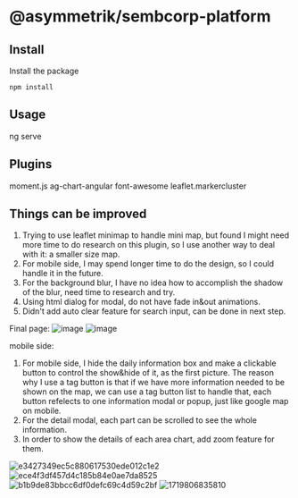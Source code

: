 # @asymmetrik/sembcorp-platform

## Install
Install the package
```
npm install
```

## Usage
ng serve

## Plugins
moment.js
ag-chart-angular
font-awesome
leaflet.markercluster


## Things can be improved
1. Trying to use leaflet minimap to handle mini map, but found I might need more time to do research on this plugin, so I use another way to deal with it: a smaller size map.
2. For mobile side, I may spend longer time to do the design, so I could handle it in the future.
3. For the background blur, I have no idea how to accomplish the shadow of the blur, need time to research and try.
4. Using html dialog for modal, do not have fade in&out animations.
5. Didn't add auto clear feature for search input, can be done in next step.

Final page:
![image](https://github.com/karlHuang123/dc-text-repo/assets/81177242/543f1435-c1a7-4295-9a74-1af6e584b87d)
![image](https://github.com/karlHuang123/dc-text-repo/assets/81177242/64cce606-def6-4db1-9fcc-77b1dcb6b00a)

mobile side:

1. For mobile side, I hide the daily information box and make a clickable button to control the show&hide of it, as the first picture. The reason why I use a tag button is that if we have more information needed to be shown on the map, we can use a tag button list to handle that, each button refelects to one information modal or popup, just like google map on mobile.
2. For the detail modal, each part can be scrolled to see the whole information.
3. In order to show the details of each area chart, add zoom feature for them.

![e3427349ec5c880617530ede012c1e2](https://github.com/karlHuang123/Sembcorp-platform-repo/assets/81177242/f900b9ee-41ec-49d8-aec1-40fce418d56e)![ece4f3df457d4c185b84e0ae7da8525](https://github.com/karlHuang123/Sembcorp-platform-repo/assets/81177242/8caffb73-bf0c-444b-a32d-25fe29ab6c32)![b1b9de83bbcc6df0defc69c4d59c2bf](https://github.com/karlHuang123/Sembcorp-platform-repo/assets/81177242/f8ccf97a-a0d7-4055-addf-3d9d5c490312)
![1719806835810](https://github.com/karlHuang123/Sembcorp-platform-repo/assets/81177242/5b64dfa4-baf3-41fc-a490-1ba30d992e4e)




